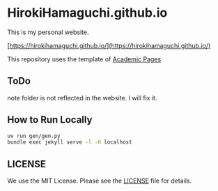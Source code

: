 # HirokiHamaguchi.github.io

This is my personal website.

[https://hirokihamaguchi.github.io/](https://hirokihamaguchi.github.io/)

This repository uses the template of [Academic Pages](https://github.com/academicpages/academicpages.github.io)

## ToDo

note folder is not reflected in the website. I will fix it.

## How to Run Locally

```bash
uv run gen/gen.py
bundle exec jekyll serve -l -H localhost
```

## LICENSE

We use the MIT License. Please see the [LICENSE](LICENSE) file for details.

